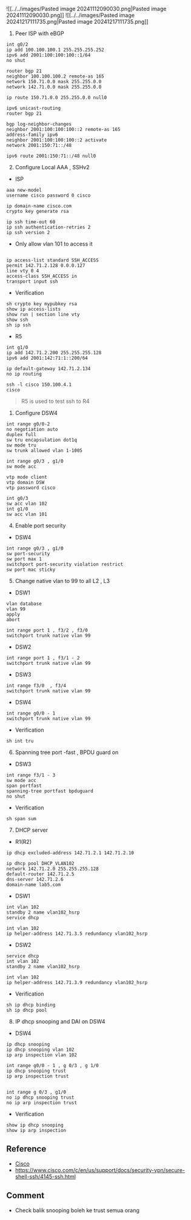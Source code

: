 ![[../../images/Pasted image 20241112090030.png|Pasted image 20241112090030.png]]
![[../../images/Pasted image 20241217111735.png|Pasted image 20241217111735.png]]
1. Peer ISP with eBGP
```
int g0/2
ip add 100.100.100.1 255.255.255.252
ipv6 add 2001:100:100:100::1/64
no shut

```

```
router bgp 21
neighbor 100.100.100.2 remote-as 165
network 150.71.0.0 mask 255.255.0.0
network 142.71.0.0 mask 255.255.0.0

ip route 150.71.0.0 255.255.0.0 null0
```

```
ipv6 unicast-routing
router bgp 21

bgp log-neighbor-changes
neighbor 2001:100:100:100::2 remote-as 165
address-family ipv6
neighbor 2001:100:100:100::2 activate
network 2001:150:71::/48

ipv6 route 2001:150:71::/48 null0
```
2. Configure Local AAA , SSHv2
- ISP 
```
aaa new-model
username cisco password 0 cisco

ip domain-name cisco.com
crypto key generate rsa
```

```
ip ssh time-out 60
ip ssh authentication-retries 2
ip ssh version 2
```
- Only allow vlan 101 to access it
```

ip access-list standard SSH_ACCESS
permit 142.71.2.128 0.0.0.127
line vty 0 4
access-class SSH_ACCESS in
transport input ssh

```
- Verification
```
sh crypto key mypubkey rsa
show ip access-lists
show run | section line vty
show ssh
sh ip ssh
```

- R5
```
int g1/0
ip add 142.71.2.200 255.255.255.128
ipv6 add 2001:142:71:1::200/64

ip default-gateway 142.71.2.134
no ip routing
```

```
ssh -l cisco 150.100.4.1 
cisco
```
> R5 is used to test ssh to R4 


1. Configure DSW4
```
int range g0/0-2
no negotiation auto
duplex full
sw tru encapsulation dot1q
sw mode tru
sw trunk allowed vlan 1-1005

int range g0/3 , g1/0
sw mode acc

vtp mode client
vtp domain DSW
vtp password cisco

int g0/3
sw acc vlan 102
int g1/0
sw acc vlan 101
```

4. Enable port security
- DSW4
```
int range g0/3 , g1/0
sw port-security
sw port max 1
switchport port-security violation restrict
sw port mac sticky
```
5. Change native vlan to 99 to all L2 , L3

- DSW1
```
vlan database
vlan 99
apply 
abort

int range port 1 , f3/2 , f3/0
switchport trunk native vlan 99
```

- DSW2
```
int range port 1 , f3/1 - 2
switchport trunk native vlan 99
```

- DSW3 
```
int range f3/0  , f3/4
switchport trunk native vlan 99
```

- DSW4 
```
int range g0/0 - 1
switchport trunk native vlan 99
```

- Verification 
```
sh int tru
```

6. Spanning tree port -fast , BPDU guard on 

- DSW3
```
int range f3/1 - 3
sw mode acc
span portfast
spanning-tree portfast bpduguard 
no shut
```

- Verification
```
sh span sum
```
7. DHCP server
- R1(R2)
```
ip dhcp excluded-address 142.71.2.1 142.71.2.10

ip dhcp pool DHCP_VLAN102
network 142.71.2.0 255.255.255.128
default-router 142.71.2.5
dns-server 142.71.2.6
domain-name lab5.com

```

- DSW1 
```
int vlan 102
standby 2 name vlan102_hsrp
service dhcp

int vlan 102
ip helper-address 142.71.3.5 redundancy vlan102_hsrp
```
- DSW2
```
service dhcp
int vlan 102
standby 2 name vlan102_hsrp

int vlan 102
ip helper-address 142.71.3.9 redundancy vlan102_hsrp
```
- Verification 
```
sh ip dhcp binding
sh ip dhcp pool
```

8. IP dhcp snooping and DAI on DSW4
- DSW4
```
ip dhcp snooping
ip dhcp snooping vlan 102
ip arp inspection vlan 102

int range g0/0 - 1 , g 0/3 , g 1/0
ip dhcp snooping trust
ip arp inspection trust


int range g 0/3 , g1/0
no ip dhcp snooping trust
no ip arp inspection trust
```

- Verification
```
show ip dhcp snooping
show ip arp inspection
```
## Reference 
- [Cisco](https://www.cisco.com/c/en/us/td/docs/ios-xml/ios/sec_usr_ssh/configuration/xe-16/sec-usr-ssh-xe-16-book/sec-secure-shell-v2.html)
- https://www.cisco.com/c/en/us/support/docs/security-vpn/secure-shell-ssh/4145-ssh.html

## Comment
- Check balik snooping boleh ke trust semua orang